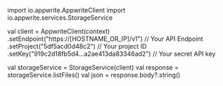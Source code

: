 import io.appwrite.AppwriteClient
import io.appwrite.services.StorageService

val client = AppwriteClient(context)
  .setEndpoint("https://[HOSTNAME_OR_IP]/v1") // Your API Endpoint
  .setProject("5df5acd0d48c2") // Your project ID
  .setKey("919c2d18fb5d4...a2ae413da83346ad2") // Your secret API key

val storageService = StorageService(client)
val response = storageService.listFiles()
val json = response.body?.string()